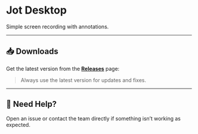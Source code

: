 # Jot Desktop

Simple screen recording with annotations.

---

## 📥 Downloads

Get the latest version from the [**Releases**](https://github.com/FullBoreStudios/jot/releases) page:

> Always use the latest version for updates and fixes.

---

## 🧭 Need Help?

Open an issue or contact the team directly if something isn’t working as expected.
